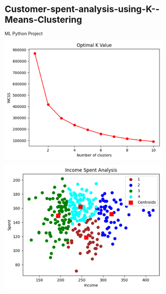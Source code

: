 # Customer-spent-analysis-using-K--Means-Clustering
ML Python Project

![](https://github.com/developer-venish/Customer-spent-analysis-using-K--Means-Clustering/blob/main/GRAPH.png)

![](https://github.com/developer-venish/Customer-spent-analysis-using-K--Means-Clustering/blob/main/graph1.png)
